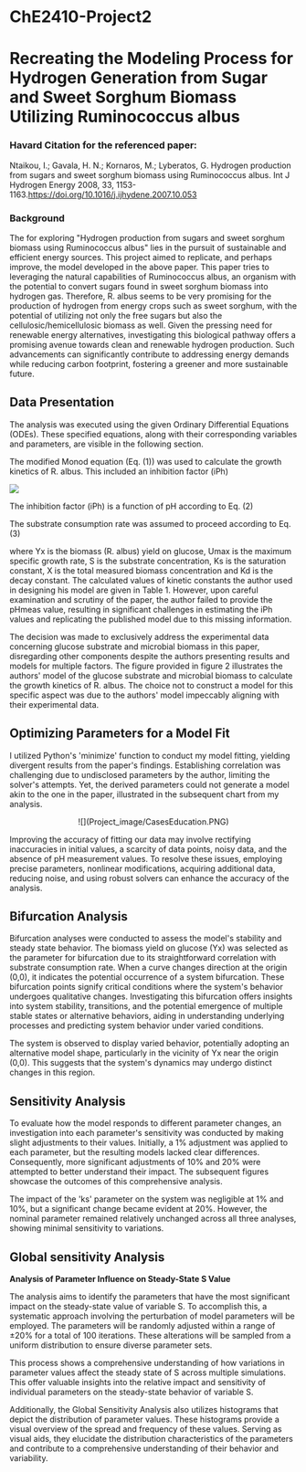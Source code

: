 # ChE2410-Project2

# Recreating the Modeling Process for Hydrogen Generation from Sugar and Sweet Sorghum Biomass Utilizing Ruminococcus albus

### Havard Citation for the referenced paper:
Ntaikou, I.; Gavala, H. N.; Kornaros, M.; Lyberatos, G. Hydrogen production from sugars and sweet sorghum biomass using Ruminococcus albus. Int J Hydrogen Energy 2008, 33, 1153-1163.https://doi.org/10.1016/j.ijhydene.2007.10.053

### Background

The for exploring "Hydrogen production from sugars and sweet sorghum biomass using Ruminococcus albus" lies in the pursuit of sustainable and efficient energy sources. This project aimed to replicate, and perhaps improve, the model developed in the above paper. This paper tries to leveraging the natural capabilities of Ruminococcus albus, an organism with the potential to convert sugars found in sweet sorghum biomass into hydrogen gas. Therefore, R. albus seems to be very promising for the production of hydrogen from energy crops such as sweet sorghum, with the potential of utilizing not only the free sugars but also the cellulosic/hemicellulosic biomass as well. Given the pressing need for renewable energy alternatives, investigating this biological pathway offers a promising avenue towards clean and renewable hydrogen production. Such advancements can significantly contribute to addressing energy demands while reducing carbon footprint, fostering a greener and more sustainable future. 

## Data Presentation 

The analysis was executed using the given Ordinary Differential Equations (ODEs). These specified equations, along with their corresponding variables and parameters, are visible in the following section.

The modified Monod equation (Eq. (1)) was used to calculate the growth kinetics of R. albus. This included an inhibition factor (iPh)

![](<img width="802" alt="Equation 1" src="https://github.com/otiks0001/ChE2410-Project2/assets/149008488/dd1fda45-6407-4bfc-bc5c-e44cca32d43e">
)

The inhibition factor (iPh) is a function of pH according to Eq. (2)

<p align="center">

The substrate consumption rate was assumed to proceed according to Eq. (3)

<p align="center">
  
where Yx is the biomass (R. albus) yield on glucose, Umax is the maximum specific growth rate, S is the substrate concentration, Ks is the saturation constant, X is the total measured biomass concentration and 
Kd is the decay constant. The calculated values of kinetic constants the author used in designing his model are given in Table 1. However, upon careful examination and scrutiny of the paper, the author failed to provide the pHmeas value, resulting in significant challenges in estimating the iPh values and replicating the published model due to this missing information.

<p align="center">
  
The decision was made to exclusively address the experimental data concerning glucose substrate and microbial biomass in this paper, disregarding other components despite the authors presenting results and models for multiple factors. The figure provided in figure 2 illustrates the authors' model of the glucose substrate and microbial biomass to calculate the growth kinetics of R. albus. The choice not to construct a model for this specific aspect was due to the authors' model impeccably aligning with their experimental data.

<p align="center">

## Optimizing Parameters for a Model Fit

I utilized Python's 'minimize' function to conduct my model fitting, yielding divergent results from the paper's findings. Establishing correlation was challenging due to undisclosed parameters by the author, limiting the solver's attempts. Yet, the derived parameters could not generate a model akin to the one in the paper, illustrated in the subsequent chart from my analysis.

<p align="center">
![](Project_image/CasesEducation.PNG)

Improving the accuracy of fitting our data may involve rectifying inaccuracies in initial values, a scarcity of data points, noisy data, and the absence of pH measurement values. To resolve these issues, employing precise parameters, nonlinear modifications, acquiring additional data, reducing noise, and using robust solvers can enhance the accuracy of the analysis.

## Bifurcation Analysis

Bifurcation analyses were conducted to assess the model's stability and steady state behavior. The biomass yield on glucose (Yx) was selected as the parameter for bifurcation due to its straightforward correlation with substrate consumption rate. When a curve changes direction at the origin (0,0), it indicates the potential occurrence of a system bifurcation. These bifurcation points signify critical conditions where the system's behavior undergoes qualitative changes. Investigating this bifurcation offers insights into system stability, transitions, and the potential emergence of multiple stable states or alternative behaviors, aiding in understanding underlying processes and predicting system behavior under varied conditions.

<p align="center">

The system is observed to display varied behavior, potentially adopting an alternative model shape, particularly in the vicinity of Yx near the origin (0,0). This suggests that the system's dynamics may undergo distinct changes in this region.

## Sensitivity Analysis

To evaluate how the model responds to different parameter changes, an investigation into each parameter's sensitivity was conducted by making slight adjustments to their values. Initially, a 1% adjustment was applied to each parameter, but the resulting models lacked clear differences. Consequently, more significant adjustments of 10% and 20% were attempted to better understand their impact. The subsequent figures showcase the outcomes of this comprehensive analysis.

<p align="center">

<p align="center">

<p align="center">

The impact of the 'ks' parameter on the system was negligible at 1% and 10%, but a significant change became evident at 20%. However, the nominal parameter remained relatively unchanged across all three analyses, showing minimal sensitivity to variations.

## Global sensitivity Analysis

**Analysis of Parameter Influence on Steady-State S Value**

The analysis aims to identify the parameters that have the most significant impact on the steady-state value of variable S. To accomplish this, a systematic approach involving the perturbation of model parameters will be employed. The parameters will be randomly adjusted within a range of ±20% for a total of 100 iterations. These alterations will be sampled from a uniform distribution to ensure diverse parameter sets. 

<p align="center">
 
This process shows a comprehensive understanding of how variations in parameter values affect the steady state of S across multiple simulations. This offer valuable insights into the relative impact and sensitivity of individual parameters on the steady-state behavior of variable S.

<p align="center">
  
Additionally, the Global Sensitivity Analysis also utilizes histograms that depict the distribution of parameter values. These histograms provide a visual overview of the spread and frequency of these values. Serving as visual aids, they elucidate the distribution characteristics of the parameters and contribute to a comprehensive understanding of their behavior and variability.
